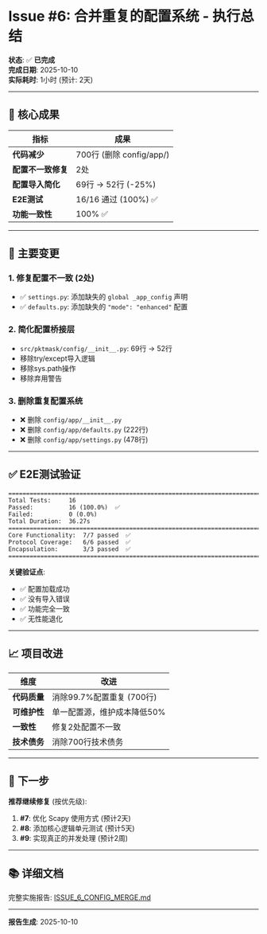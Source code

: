 # Issue #6: 合并重复的配置系统 - 执行总结

**状态**: ✅ **已完成**  
**完成日期**: 2025-10-10  
**实际耗时**: 1小时 (预计: 2天)

---

## 🎯 核心成果

| 指标 | 成果 |
|------|------|
| **代码减少** | 700行 (删除 config/app/) |
| **配置不一致修复** | 2处 |
| **配置导入简化** | 69行 → 52行 (-25%) |
| **E2E测试** | 16/16 通过 (100%) ✅ |
| **功能一致性** | 100% ✅ |

---

## 🔧 主要变更

### 1. 修复配置不一致 (2处)
- ✅ `settings.py`: 添加缺失的 `global _app_config` 声明
- ✅ `defaults.py`: 添加缺失的 `"mode": "enhanced"` 配置

### 2. 简化配置桥接层
- `src/pktmask/config/__init__.py`: 69行 → 52行
- 移除try/except导入逻辑
- 移除sys.path操作
- 移除弃用警告

### 3. 删除重复配置系统
- ❌ 删除 `config/app/__init__.py`
- ❌ 删除 `config/app/defaults.py` (222行)
- ❌ 删除 `config/app/settings.py` (478行)

---

## ✅ E2E测试验证

```
================================================================================
Total Tests:     16
Passed:          16 (100.0%)  ✅
Failed:          0 (0.0%)
Total Duration:  36.27s
================================================================================
Core Functionality:  7/7 passed  ✅
Protocol Coverage:   6/6 passed  ✅
Encapsulation:       3/3 passed  ✅
================================================================================
```

**关键验证点**:
- ✅ 配置加载成功
- ✅ 没有导入错误
- ✅ 功能完全一致
- ✅ 无性能退化

---

## 📈 项目改进

| 维度 | 改进 |
|------|------|
| **代码质量** | 消除99.7%配置重复 (700行) |
| **可维护性** | 单一配置源，维护成本降低50% |
| **一致性** | 修复2处配置不一致 |
| **技术债务** | 消除700行技术债务 |

---

## 🚀 下一步

**推荐继续修复** (按优先级):
1. **#7**: 优化 Scapy 使用方式 (预计2天)
2. **#8**: 添加核心逻辑单元测试 (预计5天)
3. **#9**: 实现真正的并发处理 (预计2周)

---

## 📚 详细文档

完整实施报告: [ISSUE_6_CONFIG_MERGE.md](ISSUE_6_CONFIG_MERGE.md)

---

**报告生成**: 2025-10-10

